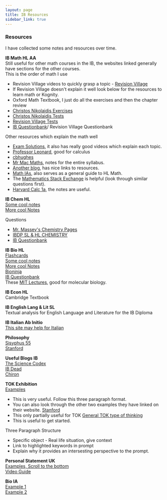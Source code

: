 ```yaml
---
layout: page
title: IB Resources
sidebar_link: true
---
```

### Resources

I have collected some notes and resources over time.  

**IB Math HL AA**\
Still useful for other math courses in the IB, the websites linked generally have sections for the other courses.\
This is the order of math I use
- Revision Village videos to quickly grasp a topic - [Revision Village](https://www.revisionvillage.com/)
- If Revision Village doesn't explain it well look below for the resources to learn math or Kognity.
- Oxford Math Textbook, I just do all the exercises and then the chapter review
- [Christos Nikolaidis Exercises](https://www.christosnikolaidis.com/en/maa-exercise/)
- [Christos Nikolaidis Tests](https://www.christosnikolaidis.com/en/maa-tests/)
- [Revision Village Tests](https://www.revisionvillage.com/ib-math-analysis-and-approaches-hl/practice-exams/)
- [IB Questionbank](https://www.ibdocuments.com/IB%20QUESTIONBANKS/4.%20Fourth%20Edition/questionbank.ibo.org/en/teachers/00000/questionbanks/7-dp-mathematics-hl/syllabus_sections.html)/ Revision Village Questionbank

Other resources which explain the math well
- [Exam Solutions](https://www.examsolutions.net/international-exams/international-baccalaureate/higher-level/), it also has really good videos which explain each topic.
- [Professor Leonard](https://www.youtube.com/channel/UCoHhuummRZaIVX7bD4t2czg), good for calculus
- [cbhughes](https://sites.google.com/view/cbhughesmath/ib-aa-hl)
- [Mr Mac Maths](https://www.mrmacmaths.com/calculus), notes for the entire syllabus.
- [Another blog](https://ib-dead.weebly.com/ib-math.html), has nice links to resources.
- [Math IAs](https://ibmathsresources.com/maths-ia-maths-exploration-topics/), also serves as a general guide to HL Math.
- The [Mathematics Stack Exchange](https://math.stackexchange.com/) is helpful (look through similar questions first).
- [Harvard Calc 1a](http://people.math.harvard.edu/~knill/teaching/math1a2020/), the notes are useful.

**IB Chem HL**\
[Some cool notes](https://ib-dead.weebly.com/ib-chemistry.html)\
[More cool Notes](https://thesciencecodex.wordpress.com/ib-chemistry/)

Questions
- [Mr. Massey's Chemistry Pages](https://masseychem.weebly.com/ib-review-answer-keys.html)
- [IBDP SL & HL CHEMISTRY](https://sites.google.com/a/nisbah.com/chemistry/IBDP-Chemistry/dp-chemistry)
- [IB Questionbank](https://www.ibdocuments.com/IB%20QUESTIONBANKS/4.%20Fourth%20Edition/questionbank.ibo.org/en/teachers/00000/questionbanks/45-dp-chemistry/syllabus_sections.html)

**IB Bio HL**\
[Flashcards](https://www.brainscape.com/packs/ib-biology-hl-10427849)\
[Some cool notes](https://ib-dead.weebly.com/ib-biology.html)\
[More cool Notes](https://thesciencecodex.wordpress.com/ib-biology-notes/)\
[Bioninja](http://bioninja.com.au/)\
[IB Questionbank](https://www.ibdocuments.com/IB%20QUESTIONBANKS/4.%20Fourth%20Edition/questionbank.ibo.org/en/teachers/00000/questionbanks/43-dp-biology/syllabus_sections.html)\
These [MIT Lectures](https://ocw.mit.edu/courses/biology/7-01sc-fundamentals-of-biology-fall-2011/molecular-biology/dna-structure-classic-experiments/), good for molecular biology.  

**IB Econ HL**\
Cambridge Textbook

**IB English Lang & Lit SL**\
Textual analysis for English Language and Literature for the IB Diploma

**IB Italian Ab Initio**\
[This site may help for Italian](https://ibitalianabinitio.wordpress.com/)

**Philosophy**\
[Sisyphus 55](https://www.youtube.com/channel/UCDETFHKteb-C_EaXmRKvP4w)\
[Stanford](https://plato.stanford.edu/index.html)

**Useful Blogs IB**\
[The Science Codex](https://thesciencecodex.wordpress.com/ib-biology-notes/)\
[IB Dead](https://ib-dead.weebly.com/ib-chemistry.html)\
[Chiron](https://yuvalamichay.wordpress.com/)

**TOK Exhibition**\
[Examples](https://www.themantic-education.com/ibtok/2021/03/10/tok-exhibition-sample-3/)
- This is very useful. Follow this three paragraph format.
- You can also look through the other two examples they have linked on their website.
[Stanford](https://plato.stanford.edu/entries/reliabilism/)
- This only partially useful for TOK
[General TOK type of thinking](https://web.archive.org/web/20201127044757/https://mytok.blog/2020/02/20/ct-the-exhibition-a-glossary-of-prompts/)
- This is useful to get started.

Three Paragraph Structure
- Specific object - Real life situation, give context
- Link to highlighted keywords in prompt
- Explain why it provides an intersesting perspective to the prompt. 

**Personal Statement UK**\
[Examples, Scroll to the bottom](https://www.jesusoxfordjcr.com/useful-application-resources)\
[Video Guide](https://www.youtube.com/watch?v=955Z7n2L_C0)

**Bio IA**\
[Example 1](https://thesciencecodex.wordpress.com/hl-biology-ia-2324/)\
[Example 2](https://yuvalamichay.files.wordpress.com/2020/08/biology-higher-level-internal-assessment-may-2020.pdf)
